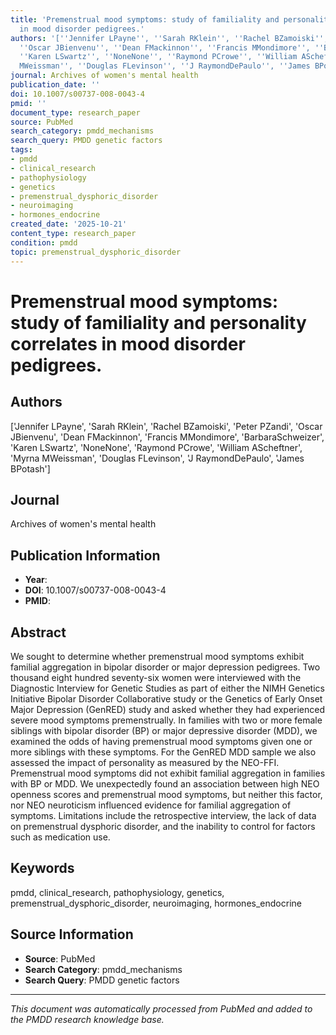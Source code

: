 ```yaml
---
title: 'Premenstrual mood symptoms: study of familiality and personality correlates
  in mood disorder pedigrees.'
authors: '[''Jennifer LPayne'', ''Sarah RKlein'', ''Rachel BZamoiski'', ''Peter PZandi'',
  ''Oscar JBienvenu'', ''Dean FMackinnon'', ''Francis MMondimore'', ''BarbaraSchweizer'',
  ''Karen LSwartz'', ''NoneNone'', ''Raymond PCrowe'', ''William AScheftner'', ''Myrna
  MWeissman'', ''Douglas FLevinson'', ''J RaymondDePaulo'', ''James BPotash'']'
journal: Archives of women's mental health
publication_date: ''
doi: 10.1007/s00737-008-0043-4
pmid: ''
document_type: research_paper
source: PubMed
search_category: pmdd_mechanisms
search_query: PMDD genetic factors
tags:
- pmdd
- clinical_research
- pathophysiology
- genetics
- premenstrual_dysphoric_disorder
- neuroimaging
- hormones_endocrine
created_date: '2025-10-21'
content_type: research_paper
condition: pmdd
topic: premenstrual_dysphoric_disorder
---
```


# Premenstrual mood symptoms: study of familiality and personality correlates in mood disorder pedigrees.

## Authors
['Jennifer LPayne', 'Sarah RKlein', 'Rachel BZamoiski', 'Peter PZandi', 'Oscar JBienvenu', 'Dean FMackinnon', 'Francis MMondimore', 'BarbaraSchweizer', 'Karen LSwartz', 'NoneNone', 'Raymond PCrowe', 'William AScheftner', 'Myrna MWeissman', 'Douglas FLevinson', 'J RaymondDePaulo', 'James BPotash']

## Journal
Archives of women's mental health

## Publication Information
- **Year**: 
- **DOI**: 10.1007/s00737-008-0043-4
- **PMID**: 

## Abstract
We sought to determine whether premenstrual mood symptoms exhibit familial aggregation in bipolar disorder or major depression pedigrees. Two thousand eight hundred seventy-six women were interviewed with the Diagnostic Interview for Genetic Studies as part of either the NIMH Genetics Initiative Bipolar Disorder Collaborative study or the Genetics of Early Onset Major Depression (GenRED) study and asked whether they had experienced severe mood symptoms premenstrually. In families with two or more female siblings with bipolar disorder (BP) or major depressive disorder (MDD), we examined the odds of having premenstrual mood symptoms given one or more siblings with these symptoms. For the GenRED MDD sample we also assessed the impact of personality as measured by the NEO-FFI. Premenstrual mood symptoms did not exhibit familial aggregation in families with BP or MDD. We unexpectedly found an association between high NEO openness scores and premenstrual mood symptoms, but neither this factor, nor NEO neuroticism influenced evidence for familial aggregation of symptoms. Limitations include the retrospective interview, the lack of data on premenstrual dysphoric disorder, and the inability to control for factors such as medication use.

## Keywords
pmdd, clinical_research, pathophysiology, genetics, premenstrual_dysphoric_disorder, neuroimaging, hormones_endocrine

## Source Information
- **Source**: PubMed
- **Search Category**: pmdd_mechanisms
- **Search Query**: PMDD genetic factors

---
*This document was automatically processed from PubMed and added to the PMDD research knowledge base.*
